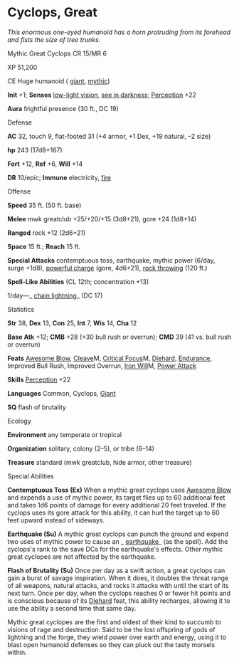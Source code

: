 # Cyclops, Great

_This enormous one-eyed humanoid has a horn protruding from its forehead and fists the size of tree trunks._

Mythic Great Cyclops CR 15/MR 6

XP 51,200

CE Huge humanoid ( [giant](monsters/creatureTypes.md#_giant-subtype), [mythic](mythicAdventures/mythicMonsters.md#_mythic-subtype))

**Init** +1; **Senses** [low-light vision](monsters/universalMonsterRules.md#_low-light-vision), [see in darkness](monsters/universalMonsterRules.md#_see-in-darkness); [Perception](skills/perception.md#_perception) +22

**Aura** frightful presence (30 ft., DC 19)

Defense

**AC** 32, touch 9, flat-footed 31 (+4 armor, +1 Dex, +19 natural, –2 size)

**hp** 243 (17d8+167)

**Fort** +12, **Ref** +6, **Will** +14

**DR** 10/epic; **Immune** electricity, [fire](monsters/creatureTypes.md#_fire-subtype)

Offense

**Speed** 35 ft. (50 ft. base)

**Melee** mwk greatclub +25/+20/+15 (3d8+21), gore +24 (1d8+14)

**Ranged** rock +12 (2d6+21)

**Space** 15 ft.; **Reach** 15 ft.

**Special Attacks** contemptuous toss, earthquake, mythic power (6/day, surge +1d8), [powerful charge](monsters/universalMonsterRules.md#_powerful-charge) (gore, 4d6+21), [rock throwing](monsters/universalMonsterRules.md#_rock-throwing) (120 ft.)

**Spell-Like Abilities** (CL 12th; concentration +13)

1/day—_ [chain lightning](spells/chainLightning.md#_chain-lightning)_ (DC 17)

Statistics

**Str** 38, **Dex** 13, **Con** 25, **Int** 7, **Wis** 14, **Cha** 12

**Base Atk** +12; **CMB** +28 (+30 bull rush or overrun); **CMD** 39 (41 vs. bull rush or overrun)

**Feats** [Awesome Blow](monsters/monsterFeats.md#_awesome-blow), [Cleave](mythicAdventures/mythicFeats.md#_cleave-mythic)M, [Critical Focus](mythicAdventures/mythicFeats.md#_critical-focus-mythic)M, [Diehard](feats.md#_diehard), [Endurance](feats.md#_endurance), Improved Bull Rush, Improved Overrun, [Iron Will](mythicAdventures/mythicFeats.md#_iron-will-mythic)M, [Power Attack](feats.md#_power-attack)

**Skills** [Perception](skills/perception.md#_perception) +22

**Languages** Common, Cyclops, [Giant](monsters/creatureTypes.md#_giant-subtype)

**SQ** flash of brutality

Ecology

**Environment** any temperate or tropical

**Organization** solitary, colony (2–5), or tribe (6–14)

**Treasure** standard (mwk greatclub, hide armor, other treasure)

Special Abilities

**Contemptuous Toss (Ex)** When a mythic great cyclops uses [Awesome Blow](monsters/monsterFeats.md#_awesome-blow) and expends a use of mythic power, its target flies up to 60 additional feet and takes 1d6 points of damage for every additional 20 feet traveled. If the cyclops uses its gore attack for this ability, it can hurl the target up to 60 feet upward instead of sideways.

**Earthquake (Su)** A mythic great cyclops can punch the ground and expend two uses of mythic power to cause an _ [earthquake](spells/earthquake.md#_earthquake)_ (as the spell). Add the cyclops's rank to the save DCs for the earthquake's effects. Other mythic great cyclopes are not affected by the earthquake.

**Flash of Brutality (Su)** Once per day as a swift action, a great cyclops can gain a burst of savage inspiration. When it does, it doubles the threat range of all weapons, natural attacks, and rocks it attacks with until the start of its next turn. Once per day, when the cyclops reaches 0 or fewer hit points and is conscious because of its [Diehard](feats.md#_diehard) feat, this ability recharges, allowing it to use the ability a second time that same day.

Mythic great cyclopes are the first and oldest of their kind to succumb to visions of rage and destruction. Said to be the lost offspring of gods of lightning and the forge, they wield power over earth and energy, using it to blast open humanoid defenses so they can pluck out the tasty morsels within.

